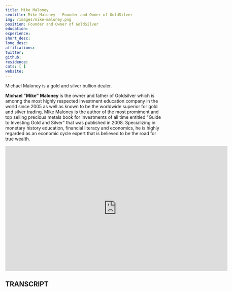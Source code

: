 ```yaml
---
title: Mike Maloney
seotitle: Mike Maloney - Founder and Owner of GoldSilver
img: /images/mike-maloney.png
position: Founder and Owner of GoldSilver
education:
experience:
short_desc:
long_desc:
affiliations: 
twitter: 
github: 
residence:
cats: [ ]
website:  
---
```


<p>Michael Maloney is a gold and silver bullion dealer.

<p><strong>Michael "Mike" Maloney</strong> is the owner and father of Goldsilver which is amonng the most highly respected investment education company in the world since 2005 as well as known to be the worldwide superior for gold and silver trading. Mike Maloney is the author of the most promiment and top selling precious metals book for investments of all time entitled "Guide to Investing Gold and Silver" that was published in 2008. Specializing in monetary history education, financial literacy and economics, he is highly regarded as an economic cycle expert that is believed to be the road for true wealth.</p>

<iframe width="700" height="394" src="https://www.youtube.com/embed/EdSq5H7awi8" frameborder="0" allowfullscreen></iframe>

<h2>TRANSCRIPT</h2>
